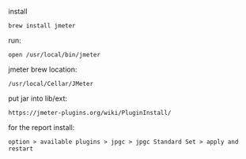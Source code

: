 install
```
brew install jmeter
```
run:
```
open /usr/local/bin/jmeter
```
jmeter brew location:
```
/usr/local/Cellar/JMeter
```
put jar into lib/ext:
```
https://jmeter-plugins.org/wiki/PluginInstall/
```
for the report install:
```
option > available plugins > jpgc > jpgc Standard Set > apply and restart
```
